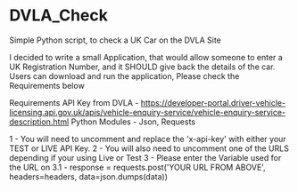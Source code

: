 # DVLA_Check
Simple Python script, to check a UK Car on the DVLA Site

I decided to write a small Application, that would allow someone to enter a UK Registration Number, and it SHOULD give back the details of the car.
Users can download and run the application, Please check the Requirements below

Requirements
API Key from DVLA - https://developer-portal.driver-vehicle-licensing.api.gov.uk/apis/vehicle-enquiry-service/vehicle-enquiry-service-description.html
Python Modules - Json, Requests

1 - You will need to uncomment and replace the 'x-api-key' with either your TEST or LIVE API Key.
2 - You will also need to uncomment one of the URLS depending if your using Live or Test
3 - Please enter the Variable used for the URL  on 
3.1 - response = requests.post('YOUR URL FROM ABOVE', headers=headers, data=json.dumps(data))


